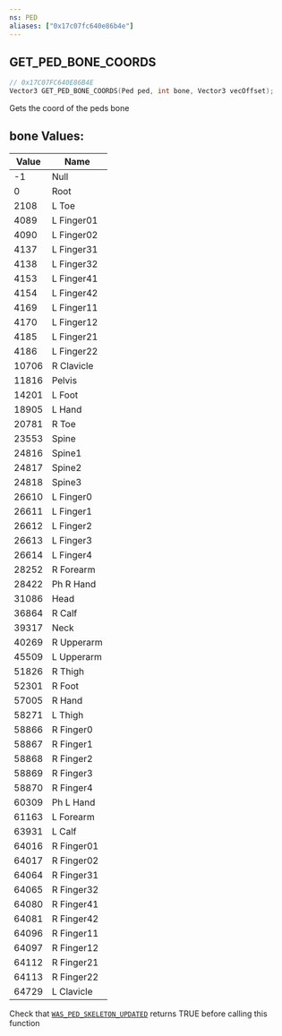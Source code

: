 ```yaml
---
ns: PED
aliases: ["0x17c07fc640e86b4e"]
---
```

## GET_PED_BONE_COORDS

```c
// 0x17C07FC640E86B4E
Vector3 GET_PED_BONE_COORDS(Ped ped, int bone, Vector3 vecOffset);
```

Gets the coord of the peds bone

## bone Values:
| Value | Name |
| --- | --- |
| -1 | Null |
| 0 | Root |
| 2108 | L Toe |
| 4089 | L Finger01 |
| 4090 | L Finger02 |
| 4137 | L Finger31 |
| 4138 | L Finger32 |
| 4153 | L Finger41 |
| 4154 | L Finger42 |
| 4169 | L Finger11 |
| 4170 | L Finger12 |
| 4185 | L Finger21 |
| 4186 | L Finger22 |
| 10706 | R Clavicle |
| 11816 | Pelvis |
| 14201 | L Foot |
| 18905 | L Hand |
| 20781 | R Toe |
| 23553 | Spine |
| 24816 | Spine1 |
| 24817 | Spine2 |
| 24818 | Spine3 |
| 26610 | L Finger0 |
| 26611 | L Finger1 |
| 26612 | L Finger2 |
| 26613 | L Finger3 |
| 26614 | L Finger4 |
| 28252 | R Forearm |
| 28422 | Ph R Hand |
| 31086 | Head |
| 36864 | R Calf |
| 39317 | Neck |
| 40269 | R Upperarm |
| 45509 | L Upperarm |
| 51826 | R Thigh |
| 52301 | R Foot |
| 57005 | R Hand |
| 58271 | L Thigh |
| 58866 | R Finger0 |
| 58867 | R Finger1 |
| 58868 | R Finger2 |
| 58869 | R Finger3 |
| 58870 | R Finger4 |
| 60309 | Ph L Hand |
| 61163 | L Forearm |
| 63931 | L Calf |
| 64016 | R Finger01 |
| 64017 | R Finger02 |
| 64064 | R Finger31 |
| 64065 | R Finger32 |
| 64080 | R Finger41 |
| 64081 | R Finger42 |
| 64096 | R Finger11 |
| 64097 | R Finger12 |
| 64112 | R Finger21 |
| 64113 | R Finger22 |
| 64729 | L Clavicle |


Check that [`WAS_PED_SKELETON_UPDATED`](#_0x11B499C1E0FF8559) returns TRUE before calling this function

